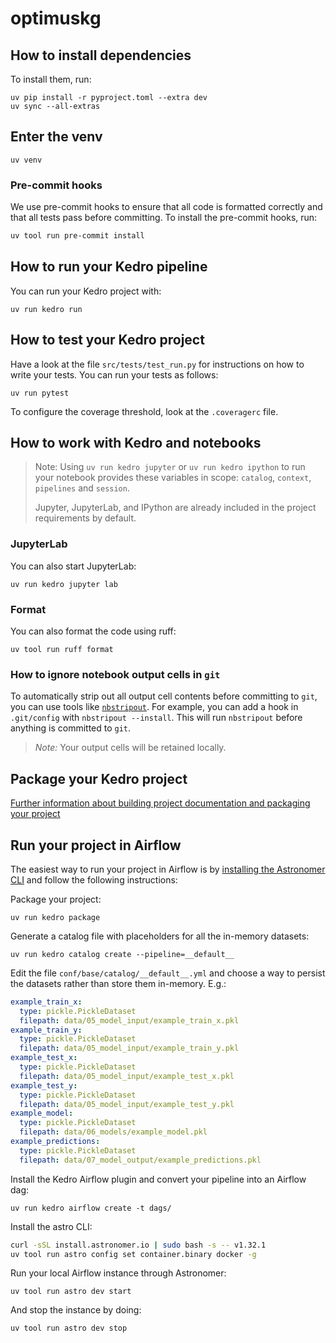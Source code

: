 # optimuskg

## How to install dependencies

To install them, run:

```
uv pip install -r pyproject.toml --extra dev
uv sync --all-extras
```

## Enter the venv
```
uv venv
```

### Pre-commit hooks

We use pre-commit hooks to ensure that all code is formatted correctly and that all tests pass before committing. To install the pre-commit hooks, run:

```bash
uv tool run pre-commit install
```

## How to run your Kedro pipeline

You can run your Kedro project with:

```
uv run kedro run
```

## How to test your Kedro project

Have a look at the file `src/tests/test_run.py` for instructions on how to write your tests. You can run your tests as follows:

```
uv run pytest
```

To configure the coverage threshold, look at the `.coveragerc` file.

## How to work with Kedro and notebooks

> Note: Using `uv run kedro jupyter` or `uv run kedro ipython` to run your notebook provides these variables in scope: `catalog`, `context`, `pipelines` and `session`.
>
> Jupyter, JupyterLab, and IPython are already included in the project requirements by default.

### JupyterLab
You can also start JupyterLab:

```
uv run kedro jupyter lab
```

### Format
You can also format the code using ruff:

```
uv tool run ruff format
```

### How to ignore notebook output cells in `git`
To automatically strip out all output cell contents before committing to `git`, you can use tools like [`nbstripout`](https://github.com/kynan/nbstripout). For example, you can add a hook in `.git/config` with `nbstripout --install`. This will run `nbstripout` before anything is committed to `git`.

> *Note:* Your output cells will be retained locally.

## Package your Kedro project

[Further information about building project documentation and packaging your project](https://docs.kedro.org/en/stable/tutorial/package_a_project.html)

## Run your project in Airflow

The easiest way to run your project in Airflow is by [installing the Astronomer CLI](https://www.astronomer.io/docs/cloud/stable/get-started/quickstart#step-4-install-the-astronomer-cli)
and follow the following instructions:

Package your project:
```shell
uv run kedro package
```

Generate a catalog file with placeholders for all the in-memory datasets:
```shell
uv run kedro catalog create --pipeline=__default__
```

Edit the file `conf/base/catalog/__default__.yml` and choose a way to 
persist the datasets rather than store them in-memory. E.g.:
```yaml
example_train_x:
  type: pickle.PickleDataset
  filepath: data/05_model_input/example_train_x.pkl
example_train_y:
  type: pickle.PickleDataset
  filepath: data/05_model_input/example_train_y.pkl
example_test_x:
  type: pickle.PickleDataset
  filepath: data/05_model_input/example_test_x.pkl
example_test_y:
  type: pickle.PickleDataset
  filepath: data/05_model_input/example_test_y.pkl
example_model:
  type: pickle.PickleDataset
  filepath: data/06_models/example_model.pkl
example_predictions:
  type: pickle.PickleDataset
  filepath: data/07_model_output/example_predictions.pkl
```

Install the Kedro Airflow plugin and convert your pipeline into an Airflow dag:
```shell
uv run kedro airflow create -t dags/
```

Install the astro CLI:
```bash
curl -sSL install.astronomer.io | sudo bash -s -- v1.32.1
uv tool run astro config set container.binary docker -g
```

Run your local Airflow instance through Astronomer:
```shell
uv tool run astro dev start
```

And stop the instance by doing:
```shell
uv tool run astro dev stop
```